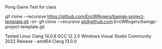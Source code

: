 Pong Game Test for class


git clone --recursive https://github.com/EricWRogers/bamgp-project-template.git -or- git clone --recursive git@github.com:EricWRogers/bamgp-project-template.git

Tested
    Linux
        Clang 14.0.6
        GCC 12.2.0
    Windows
        Visual Studio Community 2022 Release - amd64
        Clang 13.0.0

